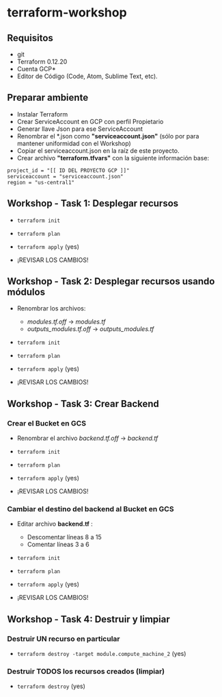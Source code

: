 # terraform-workshop

## Requisitos
- git
- Terraform 0.12.20
- Cuenta GCP*
- Editor de Código (Code, Atom, Sublime Text, etc).

## Preparar ambiente
- Instalar Terraform
- Crear ServiceAccount en GCP con perfil Propietario
- Generar llave Json para ese ServiceAccount
- Renombrar el *.json como **"serviceaccount.json"** (sólo por para mantener uniformidad con el Workshop)
- Copiar el serviceaccount.json en la raíz de este proyecto.
- Crear archivo **"terraform.tfvars"** con la siguiente información base:
```
project_id = "[[ ID DEL PROYECTO GCP ]]"
serviceaccount = "serviceaccount.json" 
region = "us-central1"
```
## Workshop - Task 1: Desplegar recursos
- `terraform init`

- `terraform plan`

- `terraform apply` (yes)

- ¡REVISAR LOS CAMBIOS!

## Workshop - Task 2: Desplegar recursos usando módulos
- Renombrar los archivos:
    - *modules.tf.off* -> *modules.tf*
    - *outputs_modules.tf.off* -> *outputs_modules.tf*

- `terraform init`

- `terraform plan`

- `terraform apply` (yes)

- ¡REVISAR LOS CAMBIOS!

## Workshop - Task 3: Crear Backend
### Crear el Bucket en GCS
- Renombrar el archivo *backend.tf.off* -> *backend.tf*

- `terraform init`

- `terraform plan`

- `terraform apply` (yes)

- ¡REVISAR LOS CAMBIOS!

### Cambiar el destino del backend al Bucket en GCS
- Editar archivo **backend.tf** :
    - Descomentar líneas 8 a 15
    - Comentar líneas 3 a 6

- `terraform init`

- `terraform plan`

- `terraform apply` (yes)

- ¡REVISAR LOS CAMBIOS!

## Workshop - Task 4: Destruir y limpiar

### Destruir UN recurso en particular
- `terraform destroy -target module.compute_machine_2` (yes)

### Destruir TODOS los recursos creados (limpiar)
- `terraform destroy` (yes)